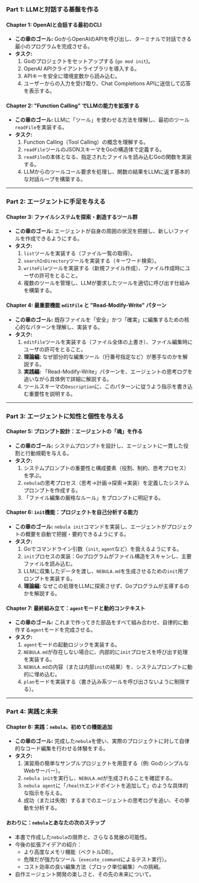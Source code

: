 
### Part 1: LLMと対話する基盤を作る

#### Chapter 1: OpenAIと会話する最初のCLI
*   **この章のゴール:** GoからOpenAIのAPIを呼び出し、ターミナルで対話できる最小のプログラムを完成させる。
*   **タスク:**
    1.  Goのプロジェクトをセットアップする (`go mod init`)。
    2.  OpenAI APIクライアントライブラリを導入する。
    3.  APIキーを安全に環境変数から読み込む。
    4.  ユーザーからの入力を受け取り、Chat Completions APIに送信して応答を表示する。

#### Chapter 2: "Function Calling" でLLMの能力を拡張する
*   **この章のゴール:** LLMに「ツール」を使わせる方法を理解し、最初のツール`readFile`を実装する。
*   **タスク:**
    1.  Function Calling（Tool Calling）の概念を理解する。
    2.  `readFile`ツールのJSONスキーマをGoの構造体で定義する。
    3.  `readFile`の本体となる、指定されたファイルを読み込むGoの関数を実装する。
    4.  LLMからのツールコール要求を処理し、関数の結果をLLMに返す基本的な対話ループを構築する。

---

### Part 2: エージェントに手足を与える

#### Chapter 3: ファイルシステムを探索・創造するツール群
*   **この章のゴール:** エージェントが自身の周囲の状況を把握し、新しいファイルを作成できるようにする。
*   **タスク:**
    1.  `list`ツールを実装する（ファイル一覧の取得）。
    2.  `searchInDirectory`ツールを実装する（キーワード検索）。
    3.  `writeFile`ツールを実装する（新規ファイル作成）、ファイル作成時にユーザの許可をとること。
    4.  複数のツールを管理し、LLMが要求したツールを適切に呼び出す仕組みを構築する。

#### Chapter 4: 最重要機能 `editFile` と "Read-Modify-Write" パターン
*   **この章のゴール:** 既存ファイルを「安全」かつ「確実」に編集するための核心的なパターンを理解し、実装する。
*   **タスク:**
    1.  `editFile`ツールを実装する（ファイル全体の上書き）、ファイル編集時にユーザの許可をとること。
    2.  **理論編:** なぜ部分的な編集ツール（行番号指定など）が悪手なのかを解説する。
    3.  **実践編:** 「Read-Modify-Write」パターンを、エージェントの思考ログを追いながら具体例で詳細に解説する。
    4.  ツールスキーマの`Description`に、このパターンに従うよう指示を書き込む重要性を説明する。

---

### Part 3: エージェントに知性と個性を与える

#### Chapter 5: プロンプト設計：エージェントの「魂」を作る
*   **この章のゴール:** システムプロンプトを設計し、エージェントに一貫した役割と行動規範を与える。
*   **タスク:**
    1.  システムプロンプトの重要性と構成要素（役割、制約、思考プロセス）を学ぶ。
    2.  `nebula`の思考プロセス（思考→計画→探索→実装）を定義したシステムプロンプトを作成する。
    3.  「ファイル編集の厳格なルール」をプロンプトに明記する。

#### Chapter 6: `init`機能：プロジェクトを自己分析する能力
*   **この章のゴール:** `nebula init`コマンドを実装し、エージェントがプロジェクトの概要を自動で把握・要約できるようにする。
*   **タスク:**
    1.  Goでコマンドライン引数（`init`, `agent`など）を扱えるようにする。
    2.  `init`プロセスの実装：Goプログラムがファイル構造をスキャンし、主要ファイルを読み込む。
    3.  LLMに収集したデータを渡し、`NEBULA.md`を生成させるための`init`用プロンプトを実装する。
    4.  **理論編:** なぜこの処理をLLMに探索させず、Goプログラムが主導するのかを解説する。

#### Chapter 7: 最終組み立て：`agent`モードと動的コンテキスト
*   **この章のゴール:** これまで作ってきた部品をすべて組み合わせ、自律的に動作する`agent`モードを完成させる。
*   **タスク:**
    1.  `agent`モードの起動ロジックを実装する。
    2.  `NEBULA.md`が存在しない場合に、内部的に`init`プロセスを呼び出す処理を実装する。
    3.  `NEBULA.md`の内容（または内部`init`の結果）を、システムプロンプトに動的に埋め込む。
    4.  `plan`モードを実装する（書き込み系ツールを呼び出さないように制限する）。

---

### Part 4: 実践と未来

#### Chapter 8: 実践：`nebula`、初めての機能追加
*   **この章のゴール:** 完成した`nebula`を使い、実際のプロジェクトに対して自律的なコード編集を行わせる体験をする。
*   **タスク:**
    1.  演習用の簡単なサンプルプロジェクトを用意する（例: GoのシンプルなWebサーバー）。
    2.  `nebula init`を実行し、`NEBULA.md`が生成されることを確認する。
    3.  `nebula agent`に「`/health`エンドポイントを追加して」のような具体的な指示を与える。
    4.  成功（または失敗）するまでのエージェントの思考ログを追い、その挙動を分析する。

#### おわりに：`nebula`とあなたの次のステップ
*   本書で作成した`nebula`の限界と、さらなる発展の可能性。
*   今後の拡張アイデアの紹介：
    *   より高度なメモリ機能（ベクトルDB）。
    *   危険だが強力なツール（`execute_command`によるテスト実行）。
    *   コスト効率の良い編集方法（ブロック単位編集）への挑戦。
*   自作エージェント開発の楽しさと、その先の未来について。